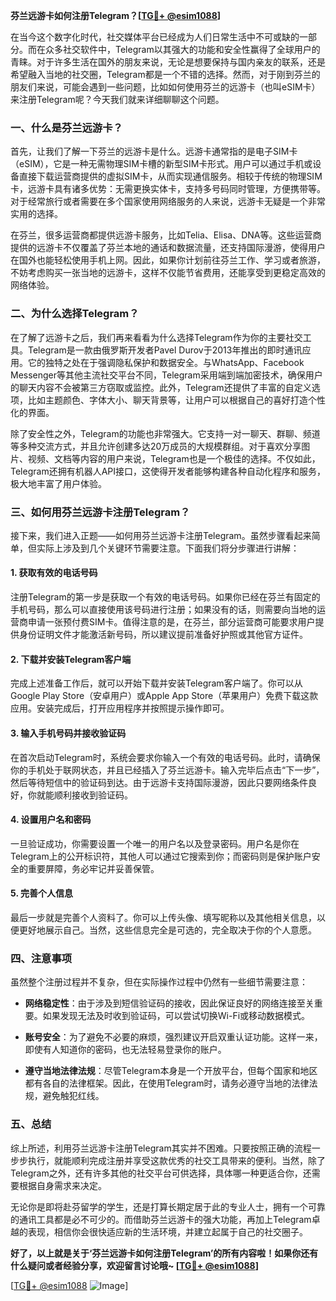 **芬兰远游卡如何注册Telegram？[[TG💪+ @esim1088](https://t.me/s/esim1088)]**

在当今这个数字化时代，社交媒体平台已经成为人们日常生活中不可或缺的一部分。而在众多社交软件中，Telegram以其强大的功能和安全性赢得了全球用户的青睐。对于许多生活在国外的朋友来说，无论是想要保持与国内亲友的联系，还是希望融入当地的社交圈，Telegram都是一个不错的选择。然而，对于刚到芬兰的朋友们来说，可能会遇到一些问题，比如如何使用芬兰的远游卡（也叫eSIM卡）来注册Telegram呢？今天我们就来详细聊聊这个问题。

### 一、什么是芬兰远游卡？

首先，让我们了解一下芬兰的远游卡是什么。远游卡通常指的是电子SIM卡（eSIM），它是一种无需物理SIM卡槽的新型SIM卡形式。用户可以通过手机或设备直接下载运营商提供的虚拟SIM卡，从而实现通信服务。相较于传统的物理SIM卡，远游卡具有诸多优势：无需更换实体卡，支持多号码同时管理，方便携带等。对于经常旅行或者需要在多个国家使用网络服务的人来说，远游卡无疑是一个非常实用的选择。

在芬兰，很多运营商都提供远游卡服务，比如Telia、Elisa、DNA等。这些运营商提供的远游卡不仅覆盖了芬兰本地的通话和数据流量，还支持国际漫游，使得用户在国外也能轻松使用手机上网。因此，如果你计划前往芬兰工作、学习或者旅游，不妨考虑购买一张当地的远游卡，这样不仅能节省费用，还能享受到更稳定高效的网络体验。

### 二、为什么选择Telegram？

在了解了远游卡之后，我们再来看看为什么选择Telegram作为你的主要社交工具。Telegram是一款由俄罗斯开发者Pavel Durov于2013年推出的即时通讯应用。它的独特之处在于强调隐私保护和数据安全。与WhatsApp、Facebook Messenger等其他主流社交平台不同，Telegram采用端到端加密技术，确保用户的聊天内容不会被第三方窃取或监控。此外，Telegram还提供了丰富的自定义选项，比如主题颜色、字体大小、聊天背景等，让用户可以根据自己的喜好打造个性化的界面。

除了安全性之外，Telegram的功能也非常强大。它支持一对一聊天、群聊、频道等多种交流方式，并且允许创建多达20万成员的大规模群组。对于喜欢分享图片、视频、文档等内容的用户来说，Telegram也是一个极佳的选择。不仅如此，Telegram还拥有机器人API接口，这使得开发者能够构建各种自动化程序和服务，极大地丰富了用户体验。

### 三、如何用芬兰远游卡注册Telegram？

接下来，我们进入正题——如何用芬兰远游卡注册Telegram。虽然步骤看起来简单，但实际上涉及到几个关键环节需要注意。下面我们将分步骤进行讲解：

#### 1. 获取有效的电话号码

注册Telegram的第一步是获取一个有效的电话号码。如果你已经在芬兰有固定的手机号码，那么可以直接使用该号码进行注册；如果没有的话，则需要向当地的运营商申请一张预付费SIM卡。值得注意的是，在芬兰，部分运营商可能要求用户提供身份证明文件才能激活新号码，所以建议提前准备好护照或其他官方证件。

#### 2. 下载并安装Telegram客户端

完成上述准备工作后，就可以开始下载并安装Telegram客户端了。你可以从Google Play Store（安卓用户）或Apple App Store（苹果用户）免费下载这款应用。安装完成后，打开应用程序并按照提示操作即可。

#### 3. 输入手机号码并接收验证码

在首次启动Telegram时，系统会要求你输入一个有效的电话号码。此时，请确保你的手机处于联网状态，并且已经插入了芬兰远游卡。输入完毕后点击“下一步”，然后等待短信中的验证码到达。由于远游卡支持国际漫游，因此只要网络条件良好，你就能顺利接收到验证码。

#### 4. 设置用户名和密码

一旦验证成功，你需要设置一个唯一的用户名以及登录密码。用户名是你在Telegram上的公开标识符，其他人可以通过它搜索到你；而密码则是保护账户安全的重要屏障，务必牢记并妥善保管。

#### 5. 完善个人信息

最后一步就是完善个人资料了。你可以上传头像、填写昵称以及其他相关信息，以便更好地展示自己。当然，这些信息完全是可选的，完全取决于你的个人意愿。

### 四、注意事项

虽然整个注册过程并不复杂，但在实际操作过程中仍然有一些细节需要注意：

- **网络稳定性**：由于涉及到短信验证码的接收，因此保证良好的网络连接至关重要。如果发现无法及时收到验证码，可以尝试切换Wi-Fi或移动数据模式。
  
- **账号安全**：为了避免不必要的麻烦，强烈建议开启双重认证功能。这样一来，即使有人知道你的密码，也无法轻易登录你的账户。

- **遵守当地法律法规**：尽管Telegram本身是一个开放平台，但每个国家和地区都有各自的法律框架。因此，在使用Telegram时，请务必遵守当地的法律法规，避免触犯红线。

### 五、总结

综上所述，利用芬兰远游卡注册Telegram其实并不困难。只要按照正确的流程一步步执行，就能顺利完成注册并享受这款优秀的社交工具带来的便利。当然，除了Telegram之外，还有许多其他的社交平台可供选择，具体哪一种更适合你，还需要根据自身需求来决定。

无论你是即将赴芬留学的学生，还是打算长期定居于此的专业人士，拥有一个可靠的通讯工具都是必不可少的。而借助芬兰远游卡的强大功能，再加上Telegram卓越的表现，相信你会很快适应新的生活环境，并建立起属于自己的社交圈子。

**好了，以上就是关于‘芬兰远游卡如何注册Telegram’的所有内容啦！如果你还有什么疑问或者经验分享，欢迎留言讨论哦~ [[TG💪+ @esim1088](https://t.me/s/esim1088)]**

[[TG💪+ @esim1088](https://t.me/s/esim1088) ![Image](https://i.postimg.cc/4NQfJmqS/Snipaste-2025-05-13-00-14-12.png)]
